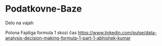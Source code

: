 # Podatkovne-Baze
Delo na vajah

Polona Fajdiga
formula 1 skozi  čas
https://www.linkedin.com/pulse/data-analysis-decision-making-formula-1-part-1-abhishek-kumar
